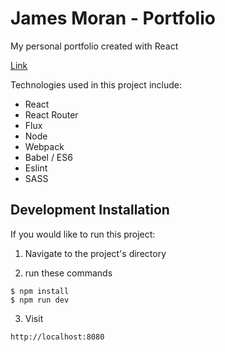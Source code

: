 # James Moran - Portfolio

My personal portfolio created with React

[Link](https://james2406.github.io/Portfolio/src/)

Technologies used in this project include:
* React
* React Router
* Flux
* Node
* Webpack
* Babel / ES6
* Eslint
* SASS


## Development Installation

If you would like to run this project:
1. Navigate to the project's directory

2. run these commands

```
$ npm install
$ npm run dev
```

3. Visit

```
http://localhost:8080
```
